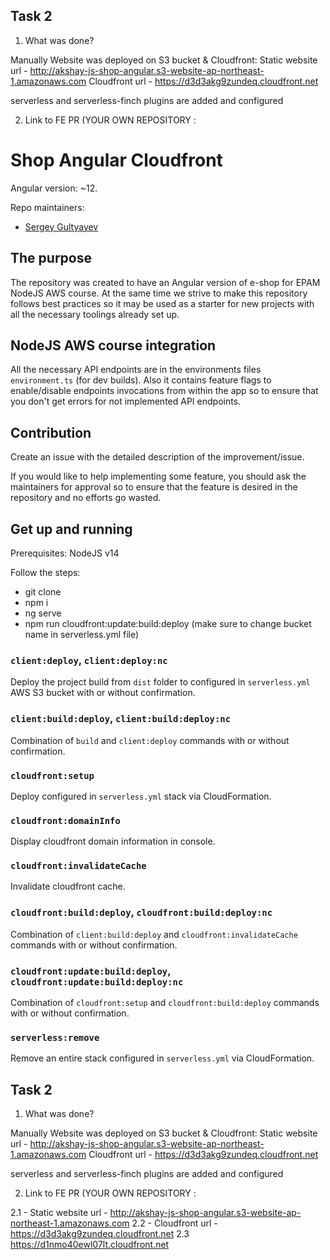 ## Task 2 ##

1. What was done?

Manually Website was deployed on S3 bucket & Cloudfront:
Static website url - http://akshay-js-shop-angular.s3-website-ap-northeast-1.amazonaws.com
Cloudfront url - https://d3d3akg9zundeq.cloudfront.net

serverless and serverless-finch plugins are added and  configured 


2. Link to FE PR (YOUR OWN REPOSITORY : 

# Shop Angular Cloudfront

Angular version: ~12.

Repo maintainers:

- [Sergey Gultyayev](https://github.com/gultyaev)

## The purpose

The repository was created to have an Angular version of e-shop for EPAM NodeJS AWS course. At the same time we strive to make this repository follows best practices so it may be used as a starter for new projects with all the necessary toolings already set up.

## NodeJS AWS course integration

All the necessary API endpoints are in the environments files `environment.ts` (for dev builds). Also it contains feature flags to enable/disable endpoints invocations from within the app so to ensure that you don't get errors for not implemented API endpoints.

## Contribution

Create an issue with the detailed description of the improvement/issue.

If you would like to help implementing some feature, you should ask the maintainers for approval so to ensure that the feature is desired in the repository and no efforts go wasted.

## Get up and running

Prerequisites: NodeJS v14

Follow the steps:

- git clone
- npm i
- ng serve
- npm run cloudfront:update:build:deploy (make sure to change bucket name in serverless.yml file)



### `client:deploy`, `client:deploy:nc`

Deploy the project build from `dist` folder to configured in `serverless.yml` AWS S3 bucket with or without confirmation.

### `client:build:deploy`, `client:build:deploy:nc`

Combination of `build` and `client:deploy` commands with or without confirmation.

### `cloudfront:setup`

Deploy configured in `serverless.yml` stack via CloudFormation.

### `cloudfront:domainInfo`

Display cloudfront domain information in console.

### `cloudfront:invalidateCache`

Invalidate cloudfront cache.

### `cloudfront:build:deploy`, `cloudfront:build:deploy:nc`

Combination of `client:build:deploy` and `cloudfront:invalidateCache` commands with or without confirmation.

### `cloudfront:update:build:deploy`, `cloudfront:update:build:deploy:nc`

Combination of `cloudfront:setup` and `cloudfront:build:deploy` commands with or without confirmation.

### `serverless:remove`

Remove an entire stack configured in `serverless.yml` via CloudFormation.


## Task 2 ##

1. What was done?

Manually Website was deployed on S3 bucket & Cloudfront:
Static website url - http://akshay-js-shop-angular.s3-website-ap-northeast-1.amazonaws.com
Cloudfront url - https://d3d3akg9zundeq.cloudfront.net

serverless and serverless-finch plugins are added and  configured 


2. Link to FE PR (YOUR OWN REPOSITORY : 

2.1 - Static website url - http://akshay-js-shop-angular.s3-website-ap-northeast-1.amazonaws.com
2.2 - Cloudfront url - https://d3d3akg9zundeq.cloudfront.net
2.3 https://d1nmo40ewl07lt.cloudfront.net

